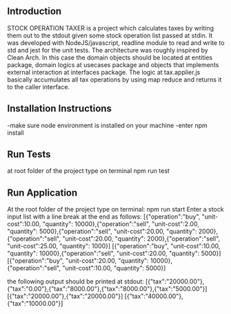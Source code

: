 ## Introduction

STOCK OPERATION TAXER is a project which calculates taxes by writing them out to the stdout given some stock operation list passed at stdin.
It was developed with NodeJS/javascript, readline module to read and write to std and jest for the unit tests.
The architecture was roughly inspired by Clean Arch. In this case the domain objects should be located at entities package, 
domain logics at usecases package and objects that implements external interaction at interfaces package.
The logic at tax.applier.js basically accumulates all tax operations by using map reduce and returns it to the caller interface.


## Installation Instructions

-make sure node environment is installed on your machine
-enter npm install


## Run Tests

at root folder of the project type on terminal npm run test


## Run Application

At the root folder of the project type on terminal: npm run start
Enter a stock input list with a line break at the end as follows:
[{"operation":"buy", "unit-cost":10.00, "quantity": 10000},{"operation":"sell", "unit-cost":2.00, "quantity": 5000},{"operation":"sell", "unit-cost":20.00, "quantity": 2000},{"operation":"sell", "unit-cost":20.00, "quantity": 2000},{"operation":"sell", "unit-cost":25.00, "quantity": 1000}]
[{"operation":"buy", "unit-cost":10.00, "quantity": 10000},{"operation":"sell", "unit-cost":20.00, "quantity": 5000}]
[{"operation":"buy", "unit-cost":20.00, "quantity": 10000},{"operation":"sell", "unit-cost":10.00, "quantity": 5000}]

the following output should be printed at stdout:
[{"tax":"20000.00"},{"tax":"0.00"},{"tax":"8000.00"},{"tax":"8000.00"},{"tax":"5000.00"}]
[{"tax":"20000.00"},{"tax":"20000.00"}]
[{"tax":"40000.00"},{"tax":"10000.00"}]
